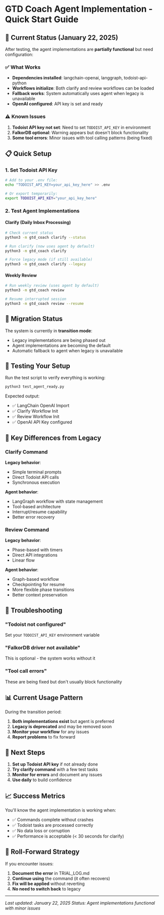 # GTD Coach Agent Implementation - Quick Start Guide

## 🚀 Current Status (January 22, 2025)

After testing, the agent implementations are **partially functional** but need configuration:

### ✅ What Works
- **Dependencies installed**: langchain-openai, langgraph, todoist-api-python
- **Workflows initialize**: Both clarify and review workflows can be loaded
- **Fallback works**: System automatically uses agent when legacy is unavailable
- **OpenAI configured**: API key is set and ready

### ⚠️ Known Issues
1. **Todoist API key not set**: Need to set `TODOIST_API_KEY` in environment
2. **FalkorDB optional**: Warning appears but doesn't block functionality
3. **Some tool errors**: Minor issues with tool calling patterns (being fixed)

## 📋 Quick Setup

### 1. Set Todoist API Key
```bash
# Add to your .env file:
echo "TODOIST_API_KEY=your_api_key_here" >> .env

# Or export temporarily:
export TODOIST_API_KEY="your_api_key_here"
```

### 2. Test Agent Implementations

#### Clarify (Daily Inbox Processing)
```bash
# Check current status
python3 -m gtd_coach clarify --status

# Run clarify (now uses agent by default)
python3 -m gtd_coach clarify

# Force legacy mode (if still available)
python3 -m gtd_coach clarify --legacy
```

#### Weekly Review
```bash
# Run weekly review (uses agent by default)
python3 -m gtd_coach review

# Resume interrupted session
python3 -m gtd_coach review --resume
```

## 🔄 Migration Status

The system is currently in **transition mode**:
- Legacy implementations are being phased out
- Agent implementations are becoming the default
- Automatic fallback to agent when legacy is unavailable

## 🧪 Testing Your Setup

Run the test script to verify everything is working:
```bash
python3 test_agent_ready.py
```

Expected output:
- ✅ LangChain OpenAI Import
- ✅ Clarify Workflow Init
- ✅ Review Workflow Init
- ✅ OpenAI API Key configured

## 📝 Key Differences from Legacy

### Clarify Command
**Legacy behavior**:
- Simple terminal prompts
- Direct Todoist API calls
- Synchronous execution

**Agent behavior**:
- LangGraph workflow with state management
- Tool-based architecture
- Interrupt/resume capability
- Better error recovery

### Review Command
**Legacy behavior**:
- Phase-based with timers
- Direct API integrations
- Linear flow

**Agent behavior**:
- Graph-based workflow
- Checkpointing for resume
- More flexible phase transitions
- Better context preservation

## 🚨 Troubleshooting

### "Todoist not configured"
Set your `TODOIST_API_KEY` environment variable

### "FalkorDB driver not available"
This is optional - the system works without it

### "Tool call errors"
These are being fixed but don't usually block functionality

## 📊 Current Usage Pattern

During the transition period:
1. **Both implementations exist** but agent is preferred
2. **Legacy is deprecated** and may be removed soon
3. **Monitor your workflow** for any issues
4. **Report problems** to fix forward

## 🎯 Next Steps

1. **Set up Todoist API key** if not already done
2. **Try clarify command** with a few test tasks
3. **Monitor for errors** and document any issues
4. **Use daily** to build confidence

## 📈 Success Metrics

You'll know the agent implementation is working when:
- ✅ Commands complete without crashes
- ✅ Todoist tasks are processed correctly
- ✅ No data loss or corruption
- ✅ Performance is acceptable (< 30 seconds for clarify)

## 🔧 Roll-Forward Strategy

If you encounter issues:
1. **Document the error** in TRIAL_LOG.md
2. **Continue using** the command (it often recovers)
3. **Fix will be applied** without reverting
4. **No need to switch back** to legacy

---

*Last updated: January 22, 2025*
*Status: Agent implementations functional with minor issues*